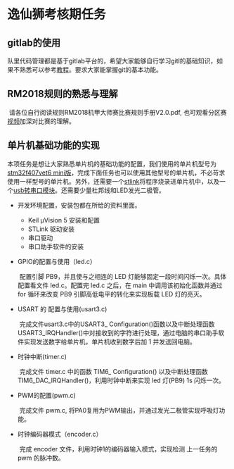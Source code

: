 # 逸仙狮考核期任务

## gitlab的使用

​	队里代码管理都是基于gitlab平台的，希望大家能够自行学习gitl的基础知识，如果不熟悉可以参考[教程](https://www.liaoxuefeng.com/wiki/0013739516305929606dd18361248578c67b8067c8c017b000)。要求大家能掌握git的基本功能。

## RM2018规则的熟悉与理解

​	请各位自行阅读规则RM2018机甲大师赛比赛规则手册V2.0.pdf, 也可观看分区赛[视频](https://www.robomaster.com/livehttps://www.robomaster.com/live)加深对比赛的理解。

## 单片机基础功能的实现

​	本项任务是想让大家熟悉单片机的基础功能的配置，我们使用的单片机型号为[stm32f407vet6 mini版](https://item.taobao.com/item.htm?spm=a1z09.2.0.0.5ff62e8dBSj8zy&id=523361737493&_u=e1kvag5v70be)，完成下面任务也可以使用其他型号的单片机，不必苛求使用一样型号的单片机。另外，还需要一个[stlink](https://detail.tmall.com/item.htm?id=558866168716&spm=a1z09.2.0.0.5ff62e8dBSj8zy&_u=e1kvag5va880)将程序烧录进单片机中，以及一个[usb转串口模块](https://detail.tmall.com/item.htm?id=41299186436&spm=a1z09.2.0.0.5ff62e8dBSj8zy&_u=e1kvag5v4af7)。还需要少量杜邦线和LED发光二极管。



* 开发环境配置，安装包都在所给的资料里面。
  * Keil μVision 5 安装和配置
  * STLink 驱动安装
  * 串口驱动
  * 串口助手软件的安装


* GPIO的配置与使用（led.c）

  ​	配置引脚 PB9，并且使与之相连的 LED 灯能够固定一段时间闪烁一次。具体配置看文件 led.c。配置完 led.c 之后，在 main 中调用该初始化函数并通过 for 循环来改变 PB9 引脚高低电平的转化来实现板载 LED 灯的亮灭。

* USART  的 配置与使用(usart3.c)

  ​	完成文件usart3.c中的USART3_ Configuration()函数以及中断处理函数 USART3_IRQHandler()中对接收到的字符进行处理，通过电脑的串口助手软件实现发送数字给单片机，单片机收到数字后加 1 并发送回电脑。

* 时钟中断(timer.c)

  ​	完成文件 timer.c 中的函数 TIM6_ Configuration() 以及中断处理函数TIM6_DAC_IRQHandler()，利用时钟中断来实现 led 灯(PB9) 1s 闪烁一次。

* PWM的配置(pwm.c)

  ​	完成文件 pwm.c, 将PA0复用为PWM输出，并通过发光二极管实现呼吸灯功能。

* 时钟编码器模式（encoder.c）

  ​	完成 encoder 文件，利用时钟1的编码器输入模式，实现检测 上一任务的 pwm 的脉冲数。







